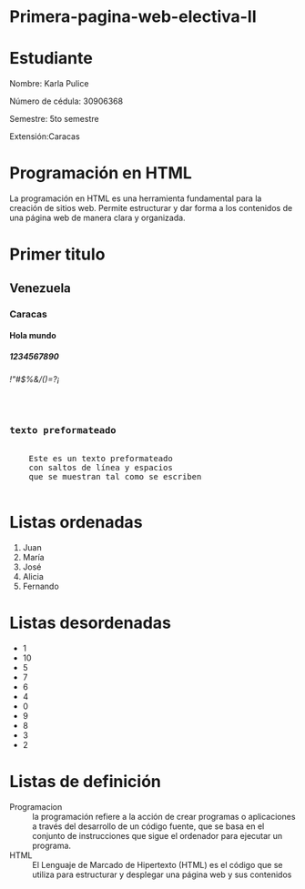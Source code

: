 # Primera-pagina-web-electiva-II
<!DOCTYPE html>
<html>
<head>
  <title>Mi Primera página Web Electiva II</title>
</head>

<body>
  <h1>Estudiante</h1>
  <p>Nombre: Karla Pulice</p>
  <p>Número de cédula: 30906368</p>
  <p>Semestre: 5to semestre</p>
  <p>Extensión:Caracas</p>
  
  <h1>Programación en HTML</h1>
  <p>La programación en HTML es una herramienta fundamental para la creación de sitios web. Permite estructurar y dar forma a los contenidos de una página web de manera clara y organizada.</p>
  
  <h1>Primer titulo</h1>
  <h2>Venezuela</h2>
  <h3>Caracas</h3>
  <h4>Hola mundo</h4>
  <h5>1234567890</h5>
  <h6>!"#$%&/()=?¡</h6>



  <pre>
    <h3>texto preformateado</h3>
    Este es un texto preformateado
    con saltos de línea y espacios
    que se muestran tal como se escriben
  </pre>
  
  <h1>Listas ordenadas</h1>
  <ol>
    <li>Juan</li>
    <li>María</li>
    <li>José</li>
    <li>Alicia</li>
    <li>Fernando</li>
  </ol>
  
  <h1>Listas desordenadas</h1>
  <ul>
    <li>1</li>
    <li>10</li>
    <li>5</li>
    <li>7</li>
    <li>6</li>
    <li>4</li>
    <li>0</li>
    <li>9</li>
    <li>8</li>
    <li>3</li>
    <li>2</li>
  </ul>
  
  <h1>Listas de definición</h1>
  <dl>
    <dt>Programacion</dt>
    <dd>la programación refiere a la acción de crear programas o aplicaciones a través del desarrollo de un código fuente, que se basa en el conjunto de instrucciones que sigue el ordenador para ejecutar un programa.</dd>
    <dt>HTML</dt>
    <dd>El Lenguaje de Marcado de Hipertexto (HTML) es el código que se utiliza para estructurar y desplegar una página web y sus contenidos</dd>
  </dl>
</body>
</html>
